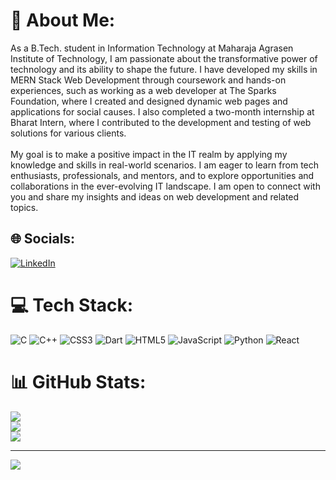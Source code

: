 # 💫 About Me:
As a B.Tech. student in Information Technology at Maharaja Agrasen Institute of Technology, I am passionate about the transformative power of technology and its ability to shape the future. I have developed my skills in MERN Stack Web Development through coursework and hands-on experiences, such as working as a web developer at The Sparks Foundation, where I created and designed dynamic web pages and applications for social causes. I also completed a two-month internship at Bharat Intern, where I contributed to the development and testing of web solutions for various clients.<br><br>My goal is to make a positive impact in the IT realm by applying my knowledge and skills in real-world scenarios. I am eager to learn from tech enthusiasts, professionals, and mentors, and to explore opportunities and collaborations in the ever-evolving IT landscape. I am open to connect with you and share my insights and ideas on web development and related topics.


## 🌐 Socials:
[![LinkedIn](https://img.shields.io/badge/LinkedIn-%230077B5.svg?logo=linkedin&logoColor=white)](https://linkedin.com/in/www.linkedin.com/in/rishabh-raj-a28118220) 

# 💻 Tech Stack:
![C](https://img.shields.io/badge/c-%2300599C.svg?style=for-the-badge&logo=c&logoColor=white) ![C++](https://img.shields.io/badge/c++-%2300599C.svg?style=for-the-badge&logo=c%2B%2B&logoColor=white) ![CSS3](https://img.shields.io/badge/css3-%231572B6.svg?style=for-the-badge&logo=css3&logoColor=white) ![Dart](https://img.shields.io/badge/dart-%230175C2.svg?style=for-the-badge&logo=dart&logoColor=white) ![HTML5](https://img.shields.io/badge/html5-%23E34F26.svg?style=for-the-badge&logo=html5&logoColor=white) ![JavaScript](https://img.shields.io/badge/javascript-%23323330.svg?style=for-the-badge&logo=javascript&logoColor=%23F7DF1E) ![Python](https://img.shields.io/badge/python-3670A0?style=for-the-badge&logo=python&logoColor=ffdd54) ![React](https://img.shields.io/badge/react-%2320232a.svg?style=for-the-badge&logo=react&logoColor=%2361DAFB)
# 📊 GitHub Stats:
![](https://github-readme-stats.vercel.app/api?username=Rishabhraj0212&theme=dark&hide_border=false&include_all_commits=false&count_private=false)<br/>
![](https://github-readme-streak-stats.herokuapp.com/?user=Rishabhraj0212&theme=dark&hide_border=false)<br/>
![](https://github-readme-stats.vercel.app/api/top-langs/?username=Rishabhraj0212&theme=dark&hide_border=false&include_all_commits=false&count_private=false&layout=compact)

---
[![](https://visitcount.itsvg.in/api?id=Rishabhraj0212&icon=0&color=0)](https://visitcount.itsvg.in)

<!-- Proudly created with GPRM ( https://gprm.itsvg.in ) -->
